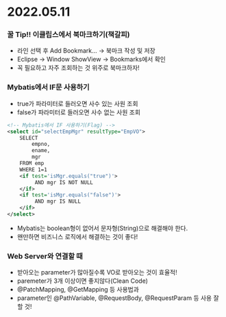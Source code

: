 # 2022.05.11


### 꿀 Tip!! 이클립스에서 북마크하기(책갈피)
- 라인 선택 후 Add Bookmark... -> 북마크 작성 및 저장
- Eclipse -> Window ShowView -> Bookmarks에서 확인
- 꼭 필요하고 자주 조회하는 것 위주로 북마크하자!


### Mybatis에서 IF문 사용하기
- true가 파라미터로 들러오면 사수 있는 사원 조회
- false가 파라미터로 들러오면 사수 없는 사원 조회
```xml
<!-- Mybatis에서 IF 사용하기(Flag) -->
<select id="selectEmpMgr" resultType="EmpVO">
	SELECT 
		empno,
		ename,
		mgr
	FROM emp
	WHERE 1=1
	<if test='isMgr.equals("true")'>
		 AND mgr IS NOT NULL
	</if>
	<if test='isMgr.equals("false")'>
		 AND mgr IS NULL
	</if>
</select>
```
- Mybatis는 boolean형이 없어서 문자형(String)으로 해결해야 한다.
- 왠만하면 비즈니스 로직에서 해결하는 것이 좋다!

### Web Server와 연결할 때
- 받아오는 parameter가 많아질수록 VO로 받아오는 것이 효율적!
- paremeter가 3개 이상이면 좋지않다(Clean Code)
- @PatchMapping, @GetMapping 등 사용법과
- parameter인 @PathVariable, @RequestBody, @RequestParam 등 사용 잘 할 것!